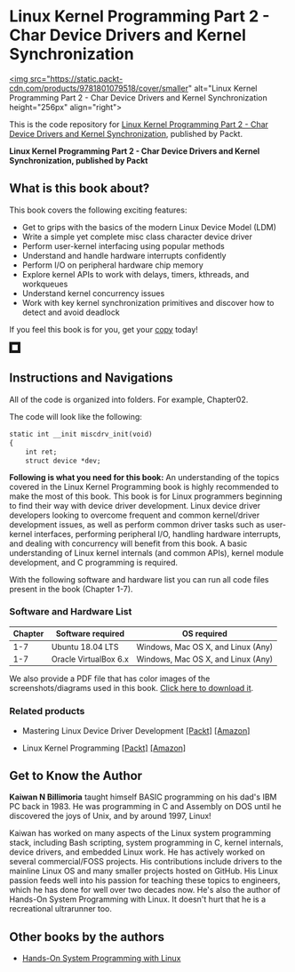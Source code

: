 # Linux Kernel Programming Part 2 - Char Device Drivers and Kernel Synchronization

<a href="https://www.packtpub.com/?utm_source=github&utm_medium=banner&utm_campaign=GitHubBanner"><img src="https://static.packt-cdn.com/products/9781801079518/cover/smaller" 
alt="Linux Kernel Programming Part 2 - Char Device Drivers and Kernel Synchronization
height="256px" align="right"></a>

This is the code repository for [Linux Kernel Programming Part 2 - Char Device Drivers and Kernel Synchronization](https://www.packtpub.com/?utm_source=github&utm_medium=banner&utm_campaign=GitHubBanner), published by Packt.

**Linux Kernel Programming Part 2 - Char Device Drivers and Kernel Synchronization, published by Packt**

## What is this book about?


This book covers the following exciting features:
* Get to grips with the basics of the modern Linux Device Model (LDM)
* Write a simple yet complete misc class character device driver
* Perform user-kernel interfacing using popular methods
* Understand and handle hardware interrupts confidently
* Perform I/O on peripheral hardware chip memory
* Explore kernel APIs to work with delays, timers, kthreads, and workqueues
* Understand kernel concurrency issues
* Work with key kernel synchronization primitives and discover how to detect and avoid deadlock

If you feel this book is for you, get your [copy](https://www.amazon.com/dp/) today!

<a href="https://www.packtpub.com/?utm_source=github&utm_medium=banner&utm_campaign=GitHubBanner"><img src="https://raw.githubusercontent.com/PacktPublishing/GitHub/master/GitHub.png" 
alt="https://www.packtpub.com/" border="5" /></a>

## Instructions and Navigations
All of the code is organized into folders. For example, Chapter02.

The code will look like the following:
```
static int __init miscdrv_init(void)
{
    int ret;
    struct device *dev;
```

**Following is what you need for this book:**
An understanding of the topics covered in the Linux Kernel Programming book is highly recommended to make the most of this book. This book is for Linux programmers beginning to find their way with device driver development. Linux device driver developers looking to overcome frequent and common kernel/driver development issues, as well as perform common driver tasks such as user-kernel interfaces, performing peripheral I/O, handling hardware interrupts, and dealing with concurrency will benefit from this book. A basic understanding of Linux kernel internals (and common APIs), kernel module development, and C programming is required.

With the following software and hardware list you can run all code files present in the book (Chapter 1-7).
### Software and Hardware List
| Chapter | Software required | OS required |
| -------- | ------------------------------------ | ----------------------------------- |
| 1-7 | Ubuntu 18.04 LTS | Windows, Mac OS X, and Linux (Any) |
| 1-7 | Oracle VirtualBox 6.x | Windows, Mac OS X, and Linux (Any) |

We also provide a PDF file that has color images of the screenshots/diagrams used in this book. [Click here to download it](http://www.packtpub.com/sites/default/files/downloads/9781801079518_ColorImages.pdf).

### Related products
* Mastering Linux Device Driver Development [[Packt]](https://www.packtpub.com/product/mastering-linux-device-driver-development/9781789342048?utm_source=github&utm_medium=repository&utm_campaign=9781789342048) [[Amazon]](https://www.amazon.com/dp/178934204X)

* Linux Kernel Programming [[Packt]](https://www.packtpub.com/product/linux-kernel-development-cookbook/9781789953435?utm_source=github&utm_medium=repository&utm_campaign=9781789953435) [[Amazon]](https://www.amazon.com/dp/178995343X)

## Get to Know the Author
**Kaiwan N Billimoria**
taught himself BASIC programming on his dad's IBM PC back in 1983. He was programming in C and Assembly on DOS until he discovered the joys of Unix, and by around 1997, Linux!

Kaiwan has worked on many aspects of the Linux system programming stack, including Bash scripting, system programming in C, kernel internals, device drivers, and embedded Linux work. He has actively worked on several commercial/FOSS projects. His contributions include drivers to the mainline Linux OS and many smaller projects hosted on GitHub. His Linux passion feeds well into his passion for teaching these topics to engineers, which he has done for well over two decades now. He's also the author of Hands-On System Programming with Linux. It doesn't hurt that he is a recreational ultrarunner too.

## Other books by the authors
* [Hands-On System Programming with Linux](https://www.packtpub.com/networking-and-servers/hands-system-programming-linux?utm_source=github&utm_medium=repository&utm_campaign=9781788998475)


